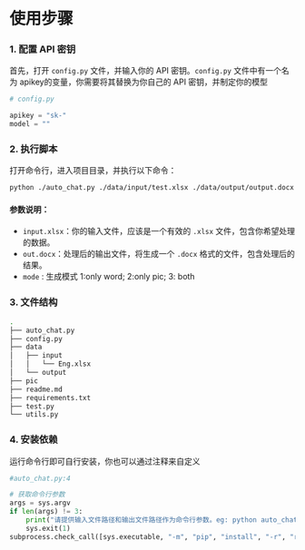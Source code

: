 # 使用步骤

### 1. 配置 API 密钥

首先，打开 `config.py` 文件，并输入你的 API 密钥。`config.py` 文件中有一个名为 apikey的变量，你需要将其替换为你自己的 API 密钥，并制定你的模型

```python
# config.py

apikey = "sk-" 
model = ""
```

### 2. 执行脚本

打开命令行，进入项目目录，并执行以下命令：

```bash
python ./auto_chat.py ./data/input/test.xlsx ./data/output/output.docx 2  
```

#### 参数说明：

* `input.xlsx`：你的输入文件，应该是一个有效的 `.xlsx` 文件，包含你希望处理的数据。
* `out.docx`：处理后的输出文件，将生成一个 `.docx` 格式的文件，包含处理后的结果。
* `mode` : 生成模式 1:only word; 2:only pic; 3: both

### 3. 文件结构

```bash
.
├── auto_chat.py
├── config.py
├── data
│   ├── input
│   │   └── Eng.xlsx
│   └── output
├── pic
├── readme.md
├── requirements.txt
├── test.py
└── utils.py
```

### 4. 安装依赖

运行命令行即可自行安装，你也可以通过注释来自定义

```python
#auto_chat.py:4

# 获取命令行参数
args = sys.argv
if len(args) != 3:
    print("请提供输入文件路径和输出文件路径作为命令行参数。eg: python auto_chat.py test.xlsx output.docx")
    sys.exit(1)
subprocess.check_call([sys.executable, "-m", "pip", "install", "-r", "requirements.txt"])
```
